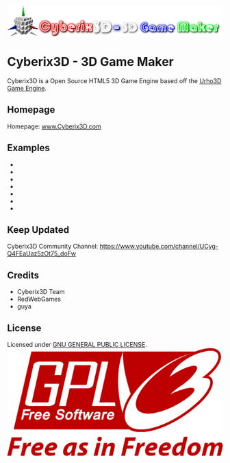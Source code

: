 ![Cyberix3D logo](https://github.com/RedWebGames/Cyberix3D/blob/RedWebGames-patch-1/Cyberix3D2.0Logo.png)
# Cyberix3D - 3D Game Maker
Cyberix3D is a Open Source HTML5 3D Game Engine based off the [Urho3D Game Engine](https://urho3d.github.io/).
## Homepage
Homepage: www.Cyberix3D.com
## Examples
-
-
-
-
-
-
-
## Keep Updated
Cyberix3D Community Channel: https://www.youtube.com/channel/UCyg-Q4FEaUaz5zOt75_doFw
## Credits
- Cyberix3D Team
- RedWebGames
- guya
## License
Licensed under [GNU GENERAL PUBLIC LICENSE](https://github.com/RedWebGames/Cyberix3D/blob/RedWebGames-patch-1/LICENSE).
![GNU Logo](https://github.com/RedWebGames/Cyberix3D/blob/RedWebGames-patch-1/1200px-GPLv3_Logo.svg.png)

